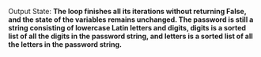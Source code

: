 Output State: **The loop finishes all its iterations without returning False, and the state of the variables remains unchanged. The password is still a string consisting of lowercase Latin letters and digits, digits is a sorted list of all the digits in the password string, and letters is a sorted list of all the letters in the password string.**